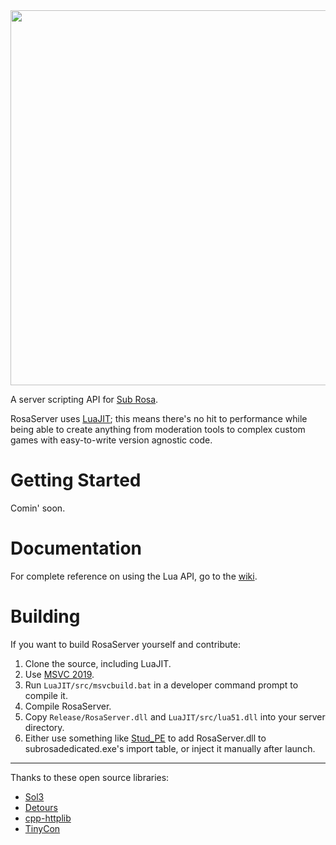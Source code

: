 <img src="https://i.imgur.com/4N3PMTS.png" width="600">

A server scripting API for [Sub Rosa](http://subrosagame.com/).

RosaServer uses [LuaJIT](http://luajit.org/); this means there's no hit to performance while being able to create anything from moderation tools to complex custom games with easy-to-write version agnostic code.

# Getting Started
Comin' soon.

# Documentation
For complete reference on using the Lua API, go to the [wiki](https://github.com/RosaServer/RosaServer/wiki).

# Building
If you want to build RosaServer yourself and contribute:
1. Clone the source, including LuaJIT.
2. Use [MSVC 2019](https://visualstudio.microsoft.com/vs/).
3. Run `LuaJIT/src/msvcbuild.bat` in a developer command prompt to compile it.
4. Compile RosaServer.
5. Copy `Release/RosaServer.dll` and `LuaJIT/src/lua51.dll` into your server directory.
6. Either use something like [Stud_PE](http://www.cgsoftlabs.ro/studpe.html) to add RosaServer.dll to subrosadedicated.exe's import table, or inject it manually after launch.

---

Thanks to these open source libraries:
- [Sol3](https://github.com/ThePhD/sol2)
- [Detours](https://github.com/microsoft/Detours)
- [cpp-httplib](https://github.com/yhirose/cpp-httplib)
- [TinyCon](https://github.com/unix-ninja/hackersandbox)